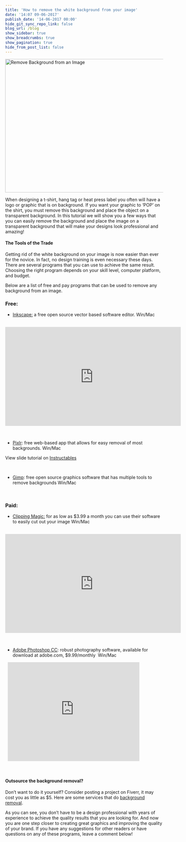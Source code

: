 ```yaml
---
title: 'How to remove the white background from your image'
date: '14:07 09-06-2017'
publish_date: '14-06-2017 00:00'
hide_git_sync_repo_link: false
blog_url: /blog
show_sidebar: true
show_breadcrumbs: true
show_pagination: true
hide_from_post_list: false
---
```


<img class="alignnone  wp-image-1125733" src="https://printaura.com/wp-content/uploads/2015/05/remove-whitebackground.jpg" alt="Remove Background from an Image" width="614" height="425" />

When designing a t-shirt, hang tag or heat press label you often will have a logo or graphic that is on background. If you want your graphic to ‘POP’ on the shirt, you must remove this background and place the object on a transparent background. In this tutorial we will show you a few ways that you can easily remove the background and place the image on a transparent background that will make your designs look professional and amazing!
<h4><b>The Tools of the Trade</b></h4>
Getting rid of the white background on your image is now easier than ever for the novice. In fact, no design training is even necessary these days. There are several programs that you can use to achieve the same result. Choosing the right program depends on your skill level, computer platform, and budget.

Below are a list of free and pay programs that can be used to remove any background from an image.
<h3><b>Free: </b></h3>
<ul>
	<li><a href="https://inkscape.org/">Inkscape:</a> a free open source vector based software editor. Win/Mac</li>
</ul>
&nbsp;

<iframe src="https://www.youtube.com/embed/aNIHO3eNcqw" width="560" height="315" frameborder="0" allowfullscreen="allowfullscreen"></iframe>

&nbsp;
<ul>
	<li><a href="https://pixlr.com/">Pixlr</a>: free web-based app that allows for easy removal of most backgrounds. Win/Mac</li>
</ul>
View slide tutorial on <a href="http://www.instructables.com/id/Remove-Clip-Art-Background-with-Pixlr/">Instructables</a>

&nbsp;
<ul>
	<li><a href="http://www.gimp.org/">Gimp</a>: free open source graphics software that has multiple tools to remove backgrounds Win/Mac</li>
</ul>
&nbsp;
<h3><b>Paid:</b></h3>
<ul>
	<li><a href="https://clippingmagic.com/">Clipping Magic:</a> for as low as $3.99 a month you can use their software to easily cut out your image Win/Mac</li>
</ul>
&nbsp;

<iframe src="https://www.youtube.com/embed/K0Nw4n_eQXM" width="560" height="315" frameborder="0" allowfullscreen="allowfullscreen"></iframe>

&nbsp;
<ul>
	<li><a href="http://www.adobe.com/products/photoshop.html">Adobe Photoshop CC</a>: robust photography software, available for download at adobe.com, $9.99/monthly  Win/Mac</li>
</ul>
&nbsp;

<iframe src="https://www.youtube.com/embed/HxVZX7j3o3A" width="420" height="315" frameborder="0" allowfullscreen="allowfullscreen"></iframe>

&nbsp;
<h4><b>Outsource the background removal?</b></h4>
Don’t want to do it yourself? Consider posting a project on Fiverr, it may cost you as little as $5. Here are some services that do <a href="https://www.fiverr.com/search/gigs?query=background%20removal&amp;page=1&amp;layout=auto" target="_blank">background removal</a>.

As you can see, you don’t have to be a design professional with years of experience to achieve the quality results that you are looking for. And now you are one step closer to creating great graphics and improving the quality of your brand. If you have any suggestions for other readers or have questions on any of these programs, leave a comment below!